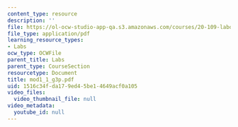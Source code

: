 ```yaml
---
content_type: resource
description: ''
file: https://ol-ocw-studio-app-qa.s3.amazonaws.com/courses/20-109-laboratory-fundamentals-in-biological-engineering-fall-2007/1516c34fda179ed45be14649acf0a105_mod1_1_g3p.pdf
file_type: application/pdf
learning_resource_types:
- Labs
ocw_type: OCWFile
parent_title: Labs
parent_type: CourseSection
resourcetype: Document
title: mod1_1_g3p.pdf
uid: 1516c34f-da17-9ed4-5be1-4649acf0a105
video_files:
  video_thumbnail_file: null
video_metadata:
  youtube_id: null
---
```

